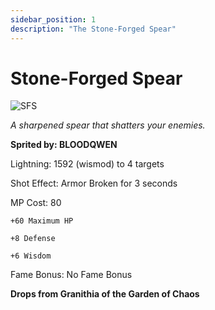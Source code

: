```yaml
---
sidebar_position: 1
description: "The Stone-Forged Spear"
---
```


# Stone-Forged Spear

![SFS](https://vwiki.valorserver.com/api/item/picture/stone-forged%20spear)

<i>A sharpened spear that shatters your enemies.</i>

**Sprited by: BLOODQWEN**

Lightning: 1592 (wismod) to 4 targets

Shot Effect: Armor Broken for 3 seconds

MP Cost: 80

    +60 Maximum HP
    
    +8 Defense
    
    +6 Wisdom

Fame Bonus: No Fame Bonus

**Drops from Granithia of the Garden of Chaos**
